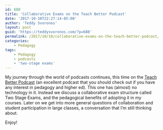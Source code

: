 ```yaml
---
id: 688
title: 'Collaborative Exams on the Teach Better Podcast'
date: '2017-10-10T22:27:14-05:00'
author: 'Teddy Svoronos'
layout: post
guid: 'https://teddysvoronos.com/?p=688'
permalink: /2017/10/10/collaborative-exams-on-the-teach-better-podcast/
categories:
    - Pedagogy
tags:
    - Pedagogy
    - podcasts
    - 'two-stage exams'
---
```


My journey through the world of podcasts continues, this time on the <a href="http://teachbetter.co/blog/2017/10/09/tbp-episode-64/">Teach Better Podcast</a> (an excellent podcast that you should check out if you have any interest in pedagogy and higher ed). This one has (almost) no technology in it. Instead we discuss a collaborative exam structure called Two Stage Exams, and the pedagogical benefits of adopting it in my courses. Later on we get into more general questions of collaboration and student participation in large classes, a conversation that I’m still thinking about.

Enjoy!